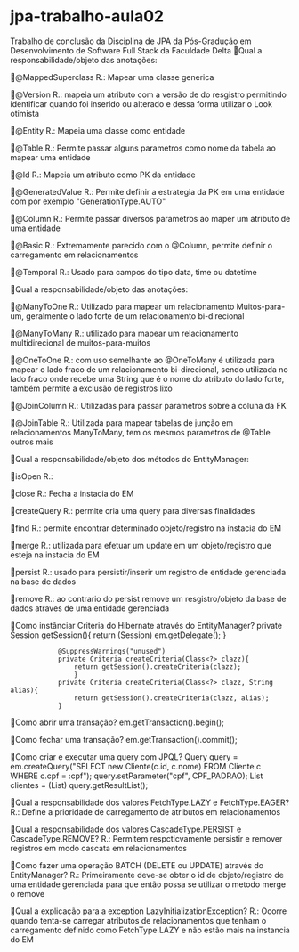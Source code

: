 # jpa-trabalho-aula02
Trabalho de conclusão da Disciplina de JPA da Pós-Gradução em Desenvolvimento de Software Full Stack
da Faculdade Delta
Qual a responsabilidade/objeto das anotações:

@MappedSuperclass
	R.: Mapear uma classe generica

@Version
	R.: mapeia um atributo com a versão de do resgistro permitindo identificar quando foi inserido ou alterado e dessa forma utilizar o Look otimista

@Entity
	R.: Mapeia uma classe como entidade

@Table
	R.: Permite passar alguns parametros como nome da tabela ao mapear uma entidade

@Id
	R.: Mapeia um atributo como PK da entidade

@GeneratedValue
	R.: Permite definir a estrategia da PK em uma entidade com por exemplo "GenerationType.AUTO"

@Column
	R.: Permite passar diversos parametros ao maper um atributo de uma entidade

@Basic
	R.: Extremamente parecido com o @Column, permite definir o carregamento em relacionamentos

@Temporal
	R.: Usado para campos do tipo data, time ou datetime


Qual a responsabilidade/objeto das anotações:

@ManyToOne
	R.: Utilizado para mapear um relacionamento Muitos-para-um, geralmente o lado forte de um relacionamento bi-direcional

@ManyToMany
	R.: utilizado para mapear um relacionamento multidirecional de muitos-para-muitos

@OneToOne
	R.: com uso semelhante ao @OneToMany é utilizada para mapear o lado fraco de um relacionamento bi-direcional, sendo utilizada no lado fraco
		onde recebe uma String que é o nome do atributo do lado forte, também permite a exclusão de registros lixo

@JoinColumn
	R.: Utilizadas para passar parametros sobre a coluna da FK

@JoinTable
	R.: Utilizada para mapear tabelas de junção em relacionamentos ManyToMany, tem os mesmos parametros de @Table outros mais

Qual a responsabilidade/objeto dos métodos do EntityManager:

isOpen
	R.: 

close
	R.: Fecha a instacia do EM

createQuery
	R.: permite cria uma query para diversas finalidades

find
	R.: permite encontrar determinado objeto/registro na instacia do EM

merge
	R.: utilizada para efetuar um update em um objeto/registro que esteja na instacia do EM

persist
	R.: usado para persistir/inserir um registro de entidade gerenciada na base de dados

remove
	R.: ao contrario do persist remove um resgistro/objeto da base de dados atraves de uma entidade gerenciada

Como instânciar Criteria do Hibernate através do EntityManager?
					private Session getSession(){
					return (Session) em.getDelegate();
				}
				
				@SuppressWarnings("unused")
				private Criteria createCriteria(Class<?> clazz){
					return getSession().createCriteria(clazz);
					}
				private Criteria createCriteria(Class<?> clazz, String alias){
					return getSession().createCriteria(clazz, alias);
				}

Como abrir uma transação?
	em.getTransaction().begin();


Como fechar uma transação?
	em.getTransaction().commit();

Como criar e executar uma query com JPQL?
Query query = em.createQuery("SELECT new Cliente(c.id, c.nome) FROM Cliente c WHERE c.cpf = :cpf");
	  query.setParameter("cpf", CPF_PADRAO);
	  List<Cliente> clientes = (List<Cliente>) query.getResultList();

Qual a responsabilidade dos valores FetchType.LAZY e FetchType.EAGER?
	R.: Define a prioridade de carregamento de atributos em relacionamentos

Qual a responsabilidade dos valores CascadeType.PERSIST e CascadeType.REMOVE?
	R.: Permitem respcticvamente persistir e remover registros em modo cascata em relacionamentos

Como fazer uma operação BATCH (DELETE ou UPDATE) através do EntityManager?
	R.: Primeiramente deve-se obter o id de objeto/registro de uma entidade gerenciada 
		para que então possa se utilizar o metodo merge o remove

Qual a explicação para a exception LazyInitializationException?
	R.: Ocorre quando tenta-se carregar atributos de relacionamentos que tenham o carregamento definido como FetchType.LAZY e não estão mais na instancia do EM
